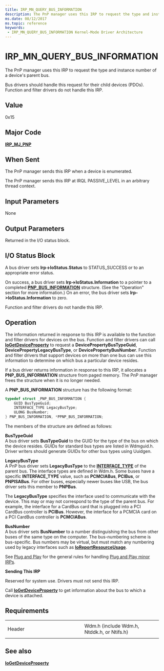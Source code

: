 ```yaml
---
title: IRP_MN_QUERY_BUS_INFORMATION
description: The PnP manager uses this IRP to request the type and instance number of a device's parent bus.Bus drivers should handle this request for their child devices (PDOs). Function and filter drivers do not handle this IRP.
ms.date: 08/12/2017
ms.topic: reference
keywords:
 - IRP_MN_QUERY_BUS_INFORMATION Kernel-Mode Driver Architecture
---
```


# IRP\_MN\_QUERY\_BUS\_INFORMATION


The PnP manager uses this IRP to request the type and instance number of a device's parent bus.

Bus drivers should handle this request for their child devices (PDOs). Function and filter drivers do not handle this IRP.

## Value

0x15

## Major Code

[**IRP\_MJ\_PNP**](irp-mj-pnp.md)

## When Sent

The PnP manager sends this IRP when a device is enumerated.

The PnP manager sends this IRP at IRQL PASSIVE\_LEVEL in an arbitrary thread context.

## Input Parameters


None

## Output Parameters


Returned in the I/O status block.

## I/O Status Block


A bus driver sets **Irp-&gt;IoStatus.Status** to STATUS\_SUCCESS or to an appropriate error status.

On success, a bus driver sets **Irp-&gt;IoStatus.Information** to a pointer to a completed [**PNP\_BUS\_INFORMATION**](/windows-hardware/drivers/ddi/wdm/ns-wdm-_pnp_bus_information) structure. (See the "Operation" section for more information.) On an error, the bus driver sets **Irp-&gt;IoStatus.Information** to zero.

Function and filter drivers do not handle this IRP.

## Operation

The information returned in response to this IRP is available to the function and filter drivers for devices on the bus. Function and filter drivers can call [**IoGetDeviceProperty**](/windows-hardware/drivers/ddi/wdm/nf-wdm-iogetdeviceproperty) to request a **DevicePropertyBusTypeGuid**, **DevicePropertyLegacyBusType**, or **DevicePropertyBusNumber**. Function and filter drivers that support devices on more than one bus can use this information to determine on which bus a particular device resides.

If a bus driver returns information in response to this IRP, it allocates a **PNP\_BUS\_INFORMATION** structure from paged memory. The PnP manager frees the structure when it is no longer needed.

A **PNP\_BUS\_INFORMATION** structure has the following format:

```cpp
typedef struct _PNP_BUS_INFORMATION {
    GUID BusTypeGuid;
    INTERFACE_TYPE LegacyBusType;
    ULONG BusNumber;
} PNP_BUS_INFORMATION, *PPNP_BUS_INFORMATION;
```

The members of the structure are defined as follows:

<a href="" id="bustypeguid"></a>**BusTypeGuid**  
A bus driver sets **BusTypeGuid** to the GUID for the type of the bus on which the device resides. GUIDs for standard bus types are listed in Wdmguid.h. Driver writers should generate GUIDs for other bus types using Uuidgen.

<a href="" id="legacybustype"></a>**LegacyBusType**  
A PnP bus driver sets **LegacyBusType** to the [**INTERFACE\_TYPE**](/windows-hardware/drivers/ddi/wdm/ne-wdm-_interface_type) of the parent bus. The interface types are defined in Wdm.h. Some buses have a specific **INTERFACE\_TYPE** value, such as **PCMCIABus**, **PCIBus**, or **PNPISABus**. For other buses, especially newer buses like USB, the bus driver sets this member to **PNPBus**.

The **LegacyBusType** specifies the interface used to communicate with the device. This may or may not correspond to the type of the parent bus. For example, the interface for a CardBus card that is plugged into a PCI CardBus controller is **PCIBus**. However, the interface for a PCMCIA card on a PCI CardBus controller is **PCMCIABus**.

<a href="" id="busnumber"></a>**BusNumber**  
A bus driver sets **BusNumber** to a number distinguishing the bus from other buses of the same type on the computer. The bus-numbering scheme is bus-specific. Bus numbers may be virtual, but must match any numbering used by legacy interfaces such as [**IoReportResourceUsage**](./mmcreatemdl.md).

See [Plug and Play](./introduction-to-plug-and-play.md) for the general rules for handling [Plug and Play minor IRPs](plug-and-play-minor-irps.md).

**Sending This IRP**

Reserved for system use. Drivers must not send this IRP.

Call [**IoGetDeviceProperty**](/windows-hardware/drivers/ddi/wdm/nf-wdm-iogetdeviceproperty) to get information about the bus to which a device is attached.

## Requirements

<table>
<colgroup>
<col width="50%" />
<col width="50%" />
</colgroup>
<tbody>
<tr class="odd">
<td><p>Header</p></td>
<td>Wdm.h (include Wdm.h, Ntddk.h, or Ntifs.h)</td>
</tr>
</tbody>
</table>

## See also


[**IoGetDeviceProperty**](/windows-hardware/drivers/ddi/wdm/nf-wdm-iogetdeviceproperty)

 

